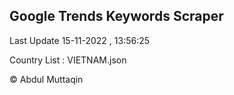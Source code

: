 

## Google Trends Keywords Scraper 
 
Last Update 15-11-2022 , 13:56:25

Country List :
VIETNAM.json



© Abdul Muttaqin 
